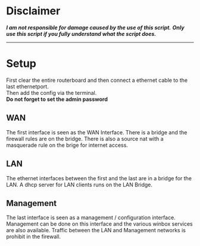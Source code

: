 # Disclaimer
***I am not responsible for damage caused by the use of this script.***
***Only use this script if you fully understand what the script does.***

- - - -

# Setup
First clear the entire routerboard and then connect a ethernet cable to the last ethernetport.  
Then add the config via the terminal.  
**Do not forget to set the admin password**

## WAN
The first interface is seen as the WAN Interface.
There is a bridge and the firewall rules are on the bridge.
There is also a source nat with a masquerade rule on the brige for internet access.

## LAN
The ethernet interfaces between the first and the last are in a bridge for the LAN.
A dhcp server for LAN clients runs on the LAN Bridge.

## Management
The last interface is seen as a management / configuration interface.
Management can be done on this interface and the various winbox services are also available. 
Traffic between the LAN and Management networks is prohibit in the firewall.